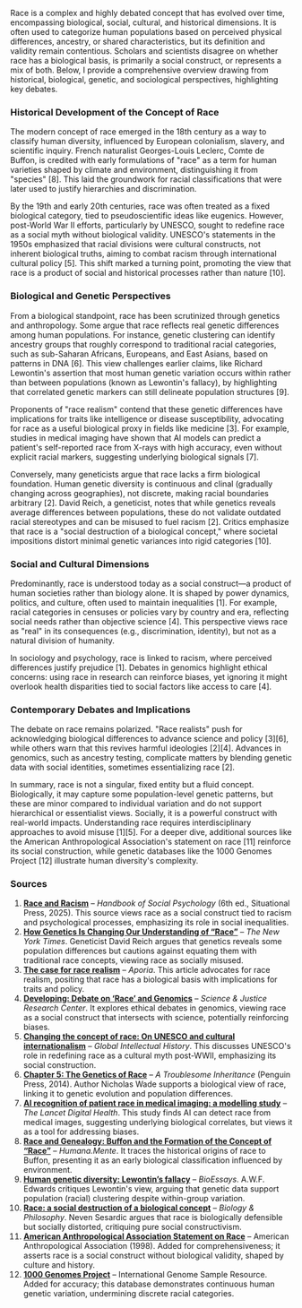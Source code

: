 Race is a complex and highly debated concept that has evolved over time, encompassing biological, social, cultural, and historical dimensions. It is often used to categorize human populations based on perceived physical differences, ancestry, or shared characteristics, but its definition and validity remain contentious. Scholars and scientists disagree on whether race has a biological basis, is primarily a social construct, or represents a mix of both. Below, I provide a comprehensive overview drawing from historical, biological, genetic, and sociological perspectives, highlighting key debates.

### Historical Development of the Concept of Race
The modern concept of race emerged in the 18th century as a way to classify human diversity, influenced by European colonialism, slavery, and scientific inquiry. French naturalist Georges-Louis Leclerc, Comte de Buffon, is credited with early formulations of "race" as a term for human varieties shaped by climate and environment, distinguishing it from "species" [8]. This laid the groundwork for racial classifications that were later used to justify hierarchies and discrimination.

By the 19th and early 20th centuries, race was often treated as a fixed biological category, tied to pseudoscientific ideas like eugenics. However, post-World War II efforts, particularly by UNESCO, sought to redefine race as a social myth without biological validity. UNESCO's statements in the 1950s emphasized that racial divisions were cultural constructs, not inherent biological truths, aiming to combat racism through international cultural policy [5]. This shift marked a turning point, promoting the view that race is a product of social and historical processes rather than nature [10].

### Biological and Genetic Perspectives
From a biological standpoint, race has been scrutinized through genetics and anthropology. Some argue that race reflects real genetic differences among human populations. For instance, genetic clustering can identify ancestry groups that roughly correspond to traditional racial categories, such as sub-Saharan Africans, Europeans, and East Asians, based on patterns in DNA [6]. This view challenges earlier claims, like Richard Lewontin's assertion that most human genetic variation occurs within rather than between populations (known as Lewontin's fallacy), by highlighting that correlated genetic markers can still delineate population structures [9].

Proponents of "race realism" contend that these genetic differences have implications for traits like intelligence or disease susceptibility, advocating for race as a useful biological proxy in fields like medicine [3]. For example, studies in medical imaging have shown that AI models can predict a patient's self-reported race from X-rays with high accuracy, even without explicit racial markers, suggesting underlying biological signals [7].

Conversely, many geneticists argue that race lacks a firm biological foundation. Human genetic diversity is continuous and clinal (gradually changing across geographies), not discrete, making racial boundaries arbitrary [2]. David Reich, a geneticist, notes that while genetics reveals average differences between populations, these do not validate outdated racial stereotypes and can be misused to fuel racism [2]. Critics emphasize that race is a "social destruction of a biological concept," where societal impositions distort minimal genetic variances into rigid categories [10].

### Social and Cultural Dimensions
Predominantly, race is understood today as a social construct—a product of human societies rather than biology alone. It is shaped by power dynamics, politics, and culture, often used to maintain inequalities [1]. For example, racial categories in censuses or policies vary by country and era, reflecting social needs rather than objective science [4]. This perspective views race as "real" in its consequences (e.g., discrimination, identity), but not as a natural division of humanity.

In sociology and psychology, race is linked to racism, where perceived differences justify prejudice [1]. Debates in genomics highlight ethical concerns: using race in research can reinforce biases, yet ignoring it might overlook health disparities tied to social factors like access to care [4].

### Contemporary Debates and Implications
The debate on race remains polarized. "Race realists" push for acknowledging biological differences to advance science and policy [3][6], while others warn that this revives harmful ideologies [2][4]. Advances in genomics, such as ancestry testing, complicate matters by blending genetic data with social identities, sometimes essentializing race [2].

In summary, race is not a singular, fixed entity but a fluid concept. Biologically, it may capture some population-level genetic patterns, but these are minor compared to individual variation and do not support hierarchical or essentialist views. Socially, it is a powerful construct with real-world impacts. Understanding race requires interdisciplinary approaches to avoid misuse [1][5]. For a deeper dive, additional sources like the American Anthropological Association's statement on race [11] reinforce its social construction, while genetic databases like the 1000 Genomes Project [12] illustrate human diversity's complexity.

### Sources
1. **[Race and Racism](https://openpublishing.princeton.edu/read/race-and-racism/section/2fb3629b-719a-47a0-976e-9f62ae8b2f70)** – *Handbook of Social Psychology* (6th ed., Situational Press, 2025). This source views race as a social construct tied to racism and psychological processes, emphasizing its role in social inequalities.
2. **[How Genetics Is Changing Our Understanding of “Race”](https://archive.jwest.org/Articles/Reich2028-GeneticsRace.pdf)** – *The New York Times*. Geneticist David Reich argues that genetics reveals some population differences but cautions against equating them with traditional race concepts, viewing race as socially misused.
3. **[The case for race realism](https://www.aporiamagazine.com/p/the-case-for-race-realism)** – *Aporia*. This article advocates for race realism, positing that race has a biological basis with implications for traits and policy.
4. **[Developing: Debate on ‘Race’ and Genomics](https://scijust.ucsc.edu/2019/05/30/developing-debate-on-race-and-genomics/)** – *Science & Justice Research Center*. It explores ethical debates in genomics, viewing race as a social construct that intersects with science, potentially reinforcing biases.
5. **[Changing the concept of race: On UNESCO and cultural internationalism](https://archive.jwest.org/Research/Duedahl2020-RaceConceptUNESCO.pdf)** – *Global Intellectual History*. This discusses UNESCO's role in redefining race as a cultural myth post-WWII, emphasizing its social construction.
6. **[Chapter 5: The Genetics of Race](https://archive.jwest.org/BookExcerpts/TroublesomeInheritance-Chapter5.pdf)** – *A Troublesome Inheritance* (Penguin Press, 2014). Author Nicholas Wade supports a biological view of race, linking it to genetic evolution and population differences.
7. **[AI recognition of patient race in medical imaging: a modelling study](https://archive.jwest.org/Research/Gichoya2022-RaceMedical.pdf)** – *The Lancet Digital Health*. This study finds AI can detect race from medical images, suggesting underlying biological correlates, but views it as a tool for addressing biases.
8. **[Race and Genealogy: Buffon and the Formation of the Concept of “Race”](https://archive.jwest.org/Research/Doron2012-RaceConcept.pdf)** – *Humana.Mente*. It traces the historical origins of race to Buffon, presenting it as an early biological classification influenced by environment.
9. **[Human genetic diversity: Lewontin’s fallacy](https://archive.jwest.org/Research/Edwards2003-LewontinFallacy.pdf)** – *BioEssays*. A.W.F. Edwards critiques Lewontin's view, arguing that genetic data support population (racial) clustering despite within-group variation.
10. **[Race: a social destruction of a biological concept](https://link.springer.com/article/10.1007/s10539-009-9193-7)** – *Biology & Philosophy*. Neven Sesardic argues that race is biologically defensible but socially distorted, critiquing pure social constructivism.
11. **[American Anthropological Association Statement on Race](https://www.americananthro.org/ConnectWithAAA/Content.aspx?ItemNumber=2583)** – American Anthropological Association (1998). Added for comprehensiveness; it asserts race is a social construct without biological validity, shaped by culture and history.
12. **[1000 Genomes Project](https://www.internationalgenome.org/)** – International Genome Sample Resource. Added for accuracy; this database demonstrates continuous human genetic variation, undermining discrete racial categories.